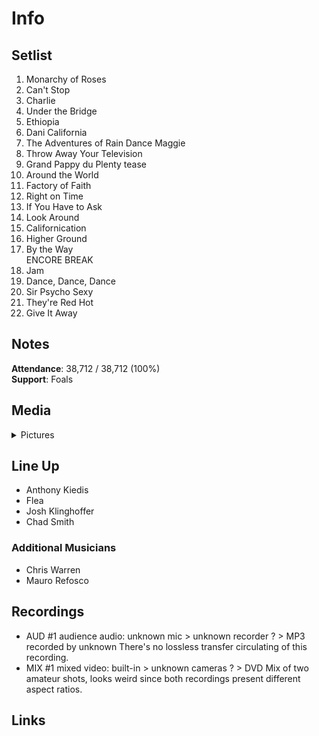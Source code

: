 # Info

## Setlist

1. Monarchy of Roses
2. Can't Stop
3. Charlie
4. Under the Bridge
5. Ethiopia
6. Dani California
7. The Adventures of Rain Dance Maggie
8. Throw Away Your Television
9. Grand Pappy du Plenty tease
10. Around the World
11. Factory of Faith
12. Right on Time
13. If You Have to Ask
14. Look Around
15. Californication
16. Higher Ground
17. By the Way
<br> ENCORE BREAK
18. Jam
19. Dance, Dance, Dance
20. Sir Psycho Sexy
21. They're Red Hot
22. Give It Away

## Notes

**Attendance**: 38,712 / 38,712 (100%)
<br>
**Support**: Foals

## Media 

<details>
  <summary>Pictures</summary>
  <!--<img alt="Setlist" title="Setlist" src="_.jpg" height="200" />
  <img alt="Flyer" title="Flyer" src="_.jpg" height="200" />-->
</details>

## Line Up

* Anthony Kiedis
* Flea
* Josh Klinghoffer
* Chad Smith

### Additional Musicians

* Chris Warren  
* Mauro Refosco

## Recordings

* AUD #1 audience audio: unknown mic > unknown recorder ? > MP3 recorded by unknown There's no lossless transfer circulating of this recording.  
* MIX #1 mixed video: built-in > unknown cameras ? > DVD Mix of two amateur shots, looks weird since both recordings present different aspect ratios.

## Links